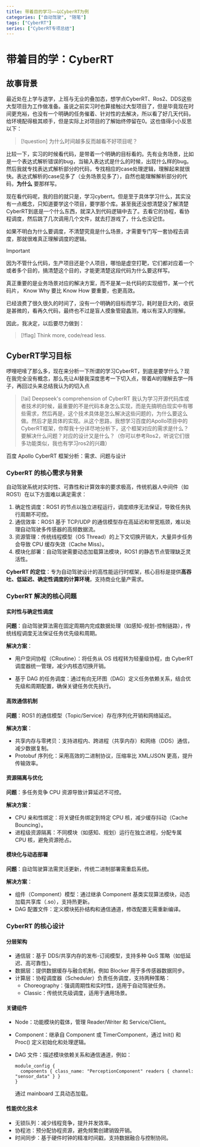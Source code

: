 ```yaml
---
title: 带着目的学习——以CyberRT为例
categories: ["自动驾驶", "随笔"]
tags: ["CyberRT"]
series: ["CyberRT专项总结"]
---
```


# 带着目的学：CyberRT

## 故事背景

最近处在上学与退学，上班与无业的叠加态，想学点CyberRT、Ros2、DDS这些大型项目为工作做准备。虽说之前实习时也算接触过大型项目了，但是毕竟现在时间更充裕，也没有一个明确的任务催着、针对性的去解决，所以看了好几天代码，给环境配得极其顺手，但是实际上对项目的了解始终停留在0。这也值得小小反思以下：

> [!question] 为什么时间越多反而越看不好项目呢？

比较一下，实习的时候看代码，是带着一个明确的目标看的。先有业务场景，比如是一个表达式解析错误的bug，当输入表达式是什么的时候，出现什么样的bug。然后我就专找表达式解析部分的代码，专找相应的case处理逻辑，理解起来就很快。表达式解析的case见多了（业务场景见多了），自然也能理解解析部分的代码，**为什么** 要那样写。

现在看代码呢，我的目的就只是，学习cyberrt。但是至于具体学习什么，其实没有一点概念，只知道要学这个项目，要学那个库。甚至我还没想清楚没了解清楚CyberRT到底是一个什么东西，就深入到代码逻辑中去了。去看它的协程，看协程调度，然后跳了几次调用几个文件，就去打游戏了，什么也没记住。

如果不明白为什么要调度，不清楚究竟是什么场景，才需要专门写一套协程去调度，那就很难真正理解调度的逻辑。

> [!important]
> 因为不管什么代码，生产项目还是个人项目，哪怕是虚空打靶，它们都对应着一个或者多个目的，搞清楚这个目的，才能更清楚这段代码为什么要这样写。
> 
> 真正重要的是业务场景对应的解决方案，而不是某一处代码的实现细节，某一个代码片， Know Why 要比 Know How 要重要，也更高效。

已经浪费了很久很久的时间了，没有一个明确的目标而学习，耗时是巨大的，收获是甚微的，看再久代码，最终也不过是盲人摸象管窥蠡测，难以有深入的理解。

因此，我决定，以后要尽力做到：
> [!flag] Think more, code/read less.

## CyberRT学习目标

啰哩吧嗦了那么多，现在来分析一下所谓的学习CyberRT，到底是要学什么？现在我完全没有概念，那么先让AI替我深度思考一下切入点，带着AI的理解去学一阵子，再回过头来总结我认为的切入点

> [!ai] Deepseek's comprehension of CyberRT
> 我认为学习开源代码库或者技术的时候，最重要的不是代码本身怎么实现，而是先搞明白现实中有哪些需求，然后再是，这个技术具体是怎么解决这些问题的，为什么要这么做。然后才是具体的实现。从这个思路，我想学习百度的Apollo项目中的CyberRT框架，你帮我十分详尽地分析下，这个框架对应的需求是什么？要解决什么问题？对应的设计又是什么？（你可以参考Ros2，听说它们很多功能类似，我也有学习ros2的兴趣）

百度 Apollo CyberRT 框架分析：需求、问题与设计

### CyberRT 的核心需求与背景

自动驾驶系统对实时性、可靠性和计算效率的要求极高，传统机器人中间件（如ROS1）在以下方面难以满足需求：
1. 确定性调度：ROS1 的节点以独立进程运行，调度顺序无法保证，导致任务执行周期不可控。
2. 通信效率：ROS1 基于 TCP/UDP 的通信模型存在高延迟和带宽瓶颈，难以处理自动驾驶多传感器的高频数据流。
3. 资源管理：传统线程模型（OS Thread）的上下文切换开销大，大量异步任务会导致 CPU 缓存失效（Cache Miss）。
4. 模块化部署：自动驾驶需要动态加载算法模块，ROS1 的静态节点管理缺乏灵活性。

**CyberRT 的定位**：专为自动驾驶设计的高性能运行时框架，核心目标是提供**高吞吐、低延迟、确定性调度的计算环境**，支持商业化量产需求。

### CyberRT 解决的核心问题

#### 实时性与确定性调度

**问题**：自动驾驶算法需在固定周期内完成数据处理（如感知-规划-控制链路），传统线程调度无法保证任务优先级和周期。

**解决方案**：

- 用户空间协程（CRoutine）：将任务从 OS 线程转为轻量级协程，由 CyberRT 调度器统一管理，减少内核态切换开销。

- 基于 DAG 的任务调度：通过有向无环图（DAG）定义任务依赖关系，结合优先级和周期配置，确保关键任务优先执行。

#### 高效通信机制

**问题**：ROS1 的通信模型（Topic/Service）存在序列化开销和网络延迟。

**解决方案**：

- 共享内存与零拷贝：支持进程内、跨进程（共享内存）和网络（DDS）通信，减少数据复制。
- Protobuf 序列化：采用高效的二进制协议，压缩率比 XML/JSON 更高，提升传输效率。

#### 资源隔离与优化

**问题**：多任务竞争 CPU 资源导致计算延迟不可控。

**解决方案**：
- CPU 亲和性绑定：将关键任务绑定到特定 CPU 核，减少缓存抖动（Cache Bouncing）。
- 进程级资源隔离：不同模块（如感知、规划）运行在独立进程，分配专属 CPU 核，避免资源抢占。

#### 模块化与动态部署

**问题**：自动驾驶算法需灵活更新，传统二进制部署需重启系统。

**解决方案**：
- 组件（Component）模型：通过继承 Component 基类实现算法模块，动态加载共享库（.so），支持热更新。
- DAG 配置文件：定义模块拓扑结构和通信通道，修改配置无需重新编译。

### CyberRT 的核心设计
#### 分层架构

- 通信层：基于 DDS/共享内存的发布-订阅模型，支持多种 QoS 策略（如低延迟、高可靠性）。
- 数据层：提供数据缓存与融合机制，例如 Blocker 用于多传感器数据同步。
- 计算层：协程调度器（Scheduler）负责任务调度，支持两种策略：
  - Choreography：强调周期性和实时性，适用于自动驾驶任务。
  - Classic：传统优先级调度，适用于通用场景。

#### 关键组件

- Node：功能模块的载体，管理 Reader/Writer 和 Service/Client。
- Component：继承自 Component 或 TimerComponent，通过 Init() 和 Proc() 定义初始化和处理逻辑。
- DAG 文件：描述模块依赖关系和通信通道，例如：

  ```
  module_config {
    components { class_name: "PerceptionComponent" readers { channel: "sensor_data" } }
  }  
  ```
  通过 mainboard 工具动态加载。

#### 性能优化技术

- 无锁队列：减少线程竞争，提升并发效率。
- 协程池：预分配协程资源，避免频繁创建销毁开销。
- 时间同步：基于硬件时钟的精准时间戳，支持数据融合与控制协同。
